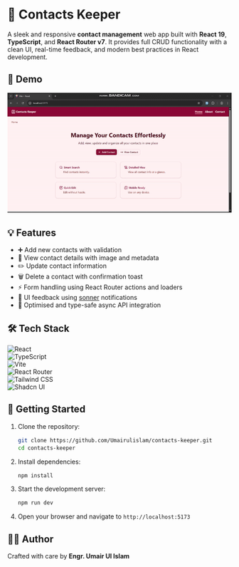 # 📇 Contacts Keeper

A sleek and responsive **contact management** web app built with **React 19**, **TypeScript**, and **React Router v7**.
It provides full CRUD functionality with a clean UI, real-time feedback, and modern best practices in React development.

## 🎥 Demo

![Demo](/src/assets/demo.gif)

## 💡 Features

- ➕ Add new contacts with validation
- 🧾 View contact details with image and metadata
- ✏️ Update contact information
- 🗑️ Delete a contact with confirmation toast
- ⚡ Form handling using React Router actions and loaders
- 💬 UI feedback using [sonner](https://sonner.emilkowal.dev/) notifications
- 🔄 Optimised and type-safe async API integration

## 🛠 Tech Stack

![React](https://img.shields.io/badge/React-61DAFB?logo=react&logoColor=white)  
![TypeScript](https://img.shields.io/badge/TypeScript-3178C6?logo=typescript&logoColor=white)  
![Vite](https://img.shields.io/badge/Vite-646CFF?logo=vite&logoColor=white)  
![React Router](https://img.shields.io/badge/React_Router-CA4245?logo=react-router&logoColor=white)  
![Tailwind CSS](https://img.shields.io/badge/Tailwind_CSS-06B6D4?logo=tailwindcss&logoColor=white)  
![Shadcn UI](https://img.shields.io/badge/Shadcn_UI-000000?logo=radixui&logoColor=white)

## 🚀 Getting Started

1. Clone the repository:

   ```bash
   git clone https://github.com/Umairulislam/contacts-keeper.git
   cd contacts-keeper
   ```

2. Install dependencies:
   ```bash
   npm install
   ```
3. Start the development server:
   ```bash
   npm run dev
   ```
4. Open your browser and navigate to `http://localhost:5173`

## 👨‍💼 Author

Crafted with care by **Engr. Umair Ul Islam**
